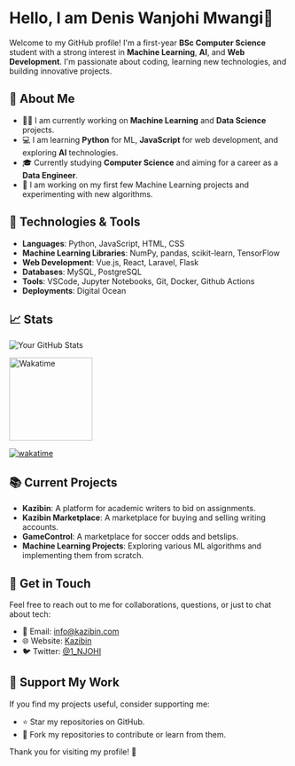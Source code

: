 # Hello, I am Denis Wanjohi Mwangi👋

Welcome to my GitHub profile! I'm a first-year **BSc Computer Science** student with a strong interest in **Machine Learning**, **AI**, and **Web Development**. I'm passionate about coding, learning new technologies, and building innovative projects.

## 🚀 About Me

- 👨‍💻 I am currently working on **Machine Learning** and **Data Science** projects.
- 💻 I am learning **Python** for ML, **JavaScript** for web development, and exploring **AI** technologies.
- 🎓 Currently studying **Computer Science** and aiming for a career as a **Data Engineer**.
- 🌱 I am working on my first few Machine Learning projects and experimenting with new algorithms.

## 🔧 Technologies & Tools

- **Languages**: Python, JavaScript, HTML, CSS
- **Machine Learning Libraries**: NumPy, pandas, scikit-learn, TensorFlow
- **Web Development**: Vue.js, React, Laravel, Flask
- **Databases**: MySQL, PostgreSQL
- **Tools**: VSCode, Jupyter Notebooks, Git, Docker, Github Actions
- **Deployments**: Digital Ocean

## 📈 Stats

![Your GitHub Stats](https://github-readme-stats.vercel.app/api?username=dendroid3&show_icons=true&hide_title=true&hide=prs&count_private=true&theme=radical)
<!-- ![My WakaTime](https://wakatime.com/share/@Wanjohi_Mwangi/e8bf07ae-6b52-4c45-bac7-3b2b3e4f481f.svg) -->
<img src="https://wakatime.com/share/@Wanjohi_Mwangi/e8bf07ae-6b52-4c45-bac7-3b2b3e4f481f.svg" alt="Wakatime" width="150" height="150">

[![wakatime](https://wakatime.com/badge/user/5555d3c7-1c5c-4ec7-aab7-858d203d30a5.svg)](https://wakatime.com/@5555d3c7-1c5c-4ec7-aab7-858d203d30a5)


## 📚 Current Projects

- **Kazibin**: A platform for academic writers to bid on assignments.
- **Kazibin Marketplace**: A marketplace for buying and selling writing accounts.
- **GameControl**: A marketplace for soccer odds and betslips.
- **Machine Learning Projects**: Exploring various ML algorithms and implementing them from scratch.

## 💬 Get in Touch

Feel free to reach out to me for collaborations, questions, or just to chat about tech:

- 📧 Email: [info@kazibin.com](mailto:info@kazibin.com)
- 🌐 Website: [Kazibin](https://kazibin.com)
- 🐦 Twitter: [@1_NJOHI](https://x.com/1_NJOHI)

## 🤝 Support My Work

If you find my projects useful, consider supporting me:

- ⭐ Star my repositories on GitHub.
- 🔄 Fork my repositories to contribute or learn from them.

Thank you for visiting my profile! 🚀
